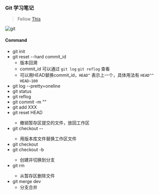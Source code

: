 ### Git 学习笔记
> Fellow [This](https://www.liaoxuefeng.com/wiki/0013739516305929606dd18361248578c67b8067c8c017b000)

![git](https://cdn.liaoxuefeng.com/cdn/files/attachments/0013848605496402772ffdb6ab448deb7eef7baa124171b000/0)

#### Command
* git init
* git reset --hard commit_id
    * 版本回溯
    * commit_id 可以通过 `git log` `git reflog` 查看
    * 可以用HEAD替换commit_id，`HEAD^` 表示上一个，具体用法有 `HEAD^^` `HEAD~100`
* git log --pretty=oneline
* git status
* git reflog
* git commit -m ""
* git add XXX
* git reset HEAD <file>
    * 撤销暂存区提交的文件，放回工作区
* git checkout -- <file>
    * 用版本库文件替换工作区文件
* git checkout <branch>
* git checkout -b <branch>
    * 创建并切换到分支
* git rm <file>
    * 从暂存区删除文件
* git merge dev
    * 分支合并
